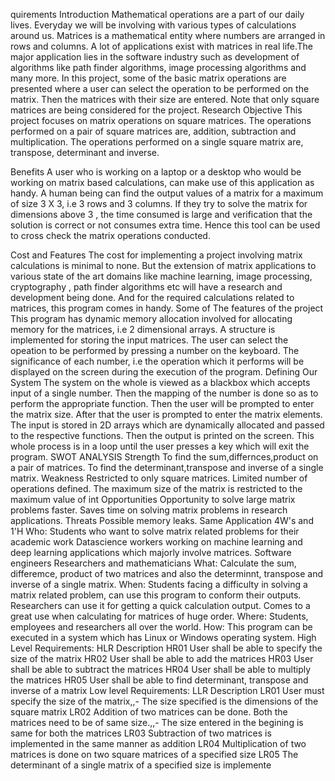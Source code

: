 quirements
Introduction
Mathematical operations are a part of our daily lives. Everyday we will be involving with various types of calculations around us. Matrices is a mathematical entity where numbers are arranged in rows and columns. A lot of applications exist with matrices in real life.The major application lies in the software industry such as development of algorithms like path finder algorithms, image processing algorithms and many more.
In this project, some of the basic matrix operations are presented where a user can select the operation to be performed on the matrix. Then the matrices with their size are entered. Note that only square matrices are being considered for the project.
Research
Objective
This project focuses on matrix operations on square matrices. The operations performed on a pair of square matrices are, addition, subtraction and multiplication. The operations performed on a single square matrix are, transpose, determinant and inverse.

Benefits
A user who is working on a laptop or a desktop who would be working on matrix based calculations, can make use of this application as handy. A human being can find the output values of a matrix for a maximum of size 3 X 3, i.e 3 rows and 3 columns. If they try to solve the matrix for dimensions above 3 , the time consumed is large and verification that the solution is correct or not consumes extra time. Hence this tool can be used to cross check the matrix operations conducted.

Cost and Features
The cost for implementing a project involving matrix calculations is minimal to none. But the extension of matrix applications to various state of the art domains like machine learning, image processing, cryptography , path finder algorithms etc will have a research and development being done. And for the required calculations related to matrices, this program comes in handy.
Some of The features of the project
This program has dynamic memory allocation involved for allocating memory for the matrices, i.e 2 dimensional arrays. A structure is implemented for storing the input matrices. The user can select the opeation to be performed by pressing a number on the keyboard. The significance of each number, i.e the operation which it performs will be displayed on the screen during the execution of the program.
Defining Our System
The system on the whole is viewed as a blackbox which accepts input of a single number. Then the mapping of the number is done so as to perform the appropriate function. Then the user will be prompted to enter the matrix size. After that the user is prompted to enter the matrix elements. The input is stored in 2D arrays which are dynamically allocated and passed to the respective functions. Then the output is printed on the screen. This whole process is in a loop until the user presses a key which will exit the program.
SWOT ANALYSIS
Strength
To find the sum,differnces,product on a pair of matrices.
To find the determinant,transpose and inverse of a single matrix.
Weakness
Restricted to only square matrices.
Limited number of operations defined.
The maximum size of the matrix is restricted to the maximum value of int
Opportunities
Opportunity to solve large matrix problems faster.
Saves time on solving matrix problems in research applications.
Threats
Possible memory leaks.
Same Application
4W's and 1'H
Who:
Students who want to solve matrix related problems for their academic work
Datascience workers working on machine learning and deep learning applications which majorly involve matrices.
Software engineers
Researchers and mathematicians
What:
Calculate the sum, differemce, product of two matrices and also the determinnt, transpose and inverse of a single matrix.
When:
Students facing a difficulty in solving a matrix related problem, can use this program to conform their outputs.
Researchers can use it for getting a quick calculation output.
Comes to a great use when calculating for matrices of huge order.
Where:
Students, employees and researchers all over the world.
How:
This program can be executed in a system which has Linux or Windows operating system.
High Level Requirements:
HLR	Description
HR01	User shall be able to specify the size of the matrix
HR02	User shall be able to add the matrices
HR03	User shall be able to subtract the matrices
HR04	User shall be able to multiply the matrices
HR05	User shall be able to find determinant, transpose and inverse of a matrix
Low level Requirements:
LLR	Description
LR01	User must specify the size of the matrix,,- The size specified is the dimensions of the square matrix
LR02	Addition of two matrices can be done. Both the matrices need to be of same size.,,- The size entered in the begining is same for both the matrices
LR03	Subtraction of two matrices is implemented in the same manner as addition
LR04	Multiplication of two matrices is done on two square matrices of a specified size
LR05	The determinant of a single matrix of a specified size is implemente
